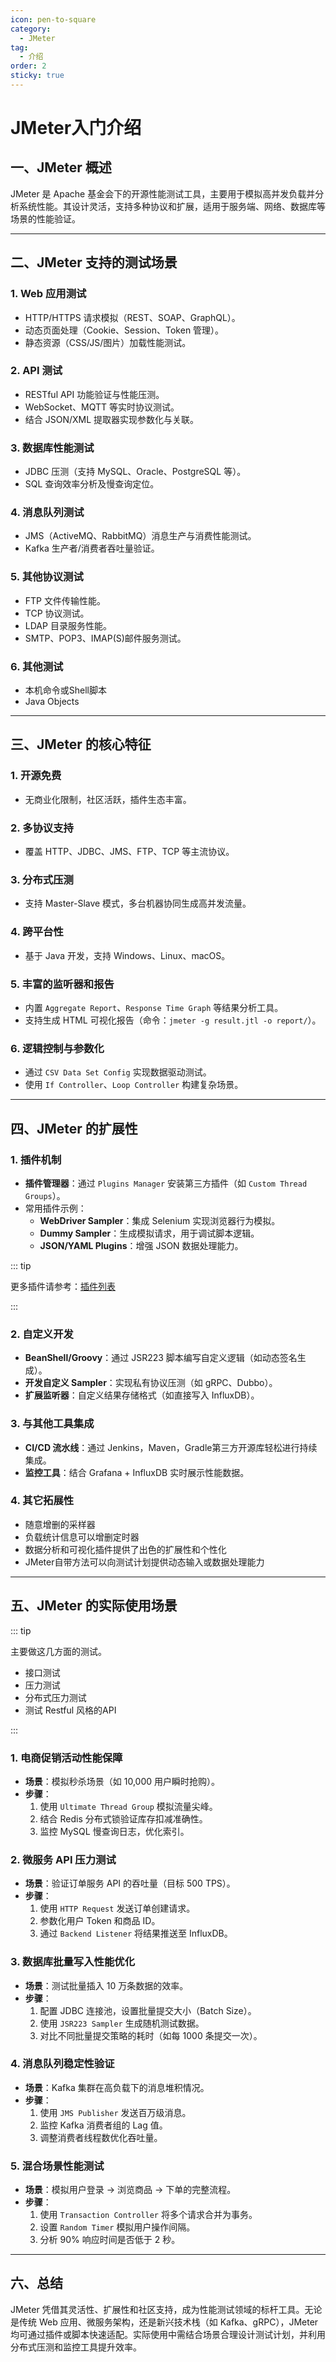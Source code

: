 ```yaml
---
icon: pen-to-square
category:
  - JMeter
tag:
  - 介绍
order: 2
sticky: true
---
```




# JMeter入门介绍


## 一、JMeter 概述  
JMeter 是 Apache 基金会下的开源性能测试工具，主要用于模拟高并发负载并分析系统性能。其设计灵活，支持多种协议和扩展，适用于服务端、网络、数据库等场景的性能验证。  

---

## 二、JMeter 支持的测试场景  
### 1. **Web 应用测试**  
   - HTTP/HTTPS 请求模拟（REST、SOAP、GraphQL）。  
   - 动态页面处理（Cookie、Session、Token 管理）。  
   - 静态资源（CSS/JS/图片）加载性能测试。  

### 2. **API 测试**  
   - RESTful API 功能验证与性能压测。  
   - WebSocket、MQTT 等实时协议测试。  
   - 结合 JSON/XML 提取器实现参数化与关联。  

### 3. **数据库性能测试**  
   - JDBC 压测（支持 MySQL、Oracle、PostgreSQL 等）。  
   - SQL 查询效率分析及慢查询定位。  

### 4. **消息队列测试**  
   - JMS（ActiveMQ、RabbitMQ）消息生产与消费性能测试。  
   - Kafka 生产者/消费者吞吐量验证。  

### 5. **其他协议测试**  
   - FTP 文件传输性能。  
   - TCP 协议测试。
   - LDAP 目录服务性能。  
   - SMTP、POP3、IMAP(S)邮件服务测试。  

### 6. 其他测试

- 本机命令或Shell脚本
- Java Objects

---

## 三、JMeter 的核心特征  
### 1. **开源免费**  
   - 无商业化限制，社区活跃，插件生态丰富。  

### 2. **多协议支持**  
   - 覆盖 HTTP、JDBC、JMS、FTP、TCP 等主流协议。  

### 3. **分布式压测**  
   - 支持 Master-Slave 模式，多台机器协同生成高并发流量。  

### 4. **跨平台性**  
   - 基于 Java 开发，支持 Windows、Linux、macOS。  

### 5. **丰富的监听器和报告**  
   - 内置 `Aggregate Report`、`Response Time Graph` 等结果分析工具。  
   - 支持生成 HTML 可视化报告（命令：`jmeter -g result.jtl -o report/`）。  

### 6. **逻辑控制与参数化**  
   - 通过 `CSV Data Set Config` 实现数据驱动测试。  
   - 使用 `If Controller`、`Loop Controller` 构建复杂场景。  

---

## 四、JMeter 的扩展性  
### 1. **插件机制**  
   - **插件管理器**：通过 `Plugins Manager` 安装第三方插件（如 `Custom Thread Groups`）。  
   - 常用插件示例：  
     - **WebDriver Sampler**：集成 Selenium 实现浏览器行为模拟。  
     - **Dummy Sampler**：生成模拟请求，用于调试脚本逻辑。  
     - **JSON/YAML Plugins**：增强 JSON 数据处理能力。  

::: tip

更多插件请参考：[插件列表](../guide/plugin/items.md)

:::

### 2. **自定义开发**  
   - **BeanShell/Groovy**：通过 JSR223 脚本编写自定义逻辑（如动态签名生成）。  
   - **开发自定义 Sampler**：实现私有协议压测（如 gRPC、Dubbo）。  
   - **扩展监听器**：自定义结果存储格式（如直接写入 InfluxDB）。  

### 3. **与其他工具集成**  
   - **CI/CD 流水线**：通过 Jenkins，Maven，Gradle第三方开源库轻松进行持续集成。  
   - **监控工具**：结合 Grafana + InfluxDB 实时展示性能数据。  

### 4. 其它拓展性

- 随意增删的采样器
- 负载统计信息可以增删定时器
- 数据分析和可视化插件提供了出色的扩展性和个性化
- JMeter自带方法可以向测试计划提供动态输入或数据处理能力

---

## 五、JMeter 的实际使用场景  
::: tip

主要做这几方面的测试。

- 接口测试
- 压力测试
- 分布式压力测试
- 测试 Restful 风格的API

:::

### 1. **电商促销活动性能保障**  

   - **场景**：模拟秒杀场景（如 10,000 用户瞬时抢购）。  
   - **步骤**：  
     1. 使用 `Ultimate Thread Group` 模拟流量尖峰。  
     2. 结合 Redis 分布式锁验证库存扣减准确性。  
     3. 监控 MySQL 慢查询日志，优化索引。  

### 2. **微服务 API 压力测试**  
   - **场景**：验证订单服务 API 的吞吐量（目标 500 TPS）。  
   - **步骤**：  
     1. 使用 `HTTP Request` 发送订单创建请求。  
     2. 参数化用户 Token 和商品 ID。  
     3. 通过 `Backend Listener` 将结果推送至 InfluxDB。  

### 3. **数据库批量写入性能优化**  
   - **场景**：测试批量插入 10 万条数据的效率。  
   - **步骤**：  
     1. 配置 JDBC 连接池，设置批量提交大小（Batch Size）。  
     2. 使用 `JSR223 Sampler` 生成随机测试数据。  
     3. 对比不同批量提交策略的耗时（如每 1000 条提交一次）。  

### 4. **消息队列稳定性验证**  
   - **场景**：Kafka 集群在高负载下的消息堆积情况。  
   - **步骤**：  
     1. 使用 `JMS Publisher` 发送百万级消息。  
     2. 监控 Kafka 消费者组的 Lag 值。  
     3. 调整消费者线程数优化吞吐量。  

### 5. **混合场景性能测试**  
   - **场景**：模拟用户登录 → 浏览商品 → 下单的完整流程。  
   - **步骤**：  
     1. 使用 `Transaction Controller` 将多个请求合并为事务。  
     2. 设置 `Random Timer` 模拟用户操作间隔。  
     3. 分析 90% 响应时间是否低于 2 秒。  

---

## 六、总结  
JMeter 凭借其灵活性、扩展性和社区支持，成为性能测试领域的标杆工具。无论是传统 Web 应用、微服务架构，还是新兴技术栈（如 Kafka、gRPC），JMeter 均可通过插件或脚本快速适配。实际使用中需结合场景合理设计测试计划，并利用分布式压测和监控工具提升效率。